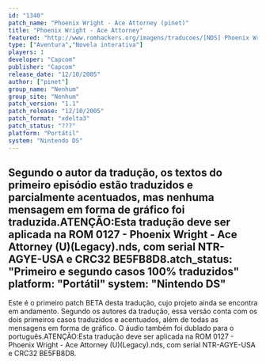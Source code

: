 ```yaml
---
id: "1340"
patch_name: "Phoenix Wright - Ace Attorney (pinet)"
title: "Phoenix Wright - Ace Attorney"
featured: "http://www.romhackers.org/imagens/traducoes/[NDS] Phoenix Wright - Ace Attorney - pinet - 1.jpg"
type: ["Aventura","Novela interativa"]
players: 1
developer: "Capcom"
publisher: "Capcom"
release_date: "12/10/2005"
author: ["pinet"]
group_name: "Nenhum"
group_site: "Nenhum"
patch_version: "1.1"
patch_release: "12/10/2005"
patch_format: "xdelta3"
patch_status: "???"
platform: "Portátil"
system: "Nintendo DS"
---
```


Segundo o autor da tradução, os textos do primeiro episódio estão traduzidos e parcialmente acentuados, mas nenhuma mensagem em forma de gráfico foi traduzida.ATENÇÃO:Esta tradução deve ser aplicada na ROM 0127 - Phoenix Wright - Ace Attorney (U)(Legacy).nds, com serial NTR-AGYE-USA e CRC32 BE5FB8D8.atch_status: "Primeiro e segundo casos 100% traduzidos"
platform: "Portátil"
system: "Nintendo DS"
---

Este é o primeiro patch BETA desta tradução, cujo projeto ainda se encontra em andamento. Segundo os autores da tradução, essa versão conta com os dois primeiros casos traduzidos e acentuados, além de todas as mensagens em forma de gráfico. O áudio também foi dublado para o português.ATENÇÃO:Esta tradução deve ser aplicada na ROM 0127 - Phoenix Wright - Ace Attorney (U)(Legacy).nds, com serial NTR-AGYE-USA e CRC32 BE5FB8D8.